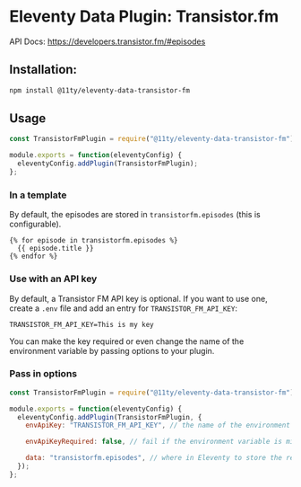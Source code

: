 # Eleventy Data Plugin: Transistor.fm

API Docs: https://developers.transistor.fm/#episodes

## Installation:

```sh
npm install @11ty/eleventy-data-transistor-fm
```

## Usage

```js
const TransistorFmPlugin = require("@11ty/eleventy-data-transistor-fm");

module.exports = function(eleventyConfig) {
  eleventyConfig.addPlugin(TransistorFmPlugin);
};
```

### In a template

By default, the episodes are stored in `transistorfm.episodes` (this is configurable).

```
{% for episode in transistorfm.episodes %}
  {{ episode.title }}
{% endfor %}
```

### Use with an API key

By default, a Transistor FM API key is optional. If you want to use one, create a `.env` file and add an entry for `TRANSISTOR_FM_API_KEY`:

```
TRANSISTOR_FM_API_KEY=This is my key
```

You can make the key required or even change the name of the environment variable by passing options to your plugin.


### Pass in options


```js
const TransistorFmPlugin = require("@11ty/eleventy-data-transistor-fm");

module.exports = function(eleventyConfig) {
  eleventyConfig.addPlugin(TransistorFmPlugin, {
    envApiKey: "TRANSISTOR_FM_API_KEY", // the name of the environment variable for the API key

    envApiKeyRequired: false, // fail if the environment variable is missing?

    data: "transistorfm.episodes", // where in Eleventy to store the return data
  });
};
```

